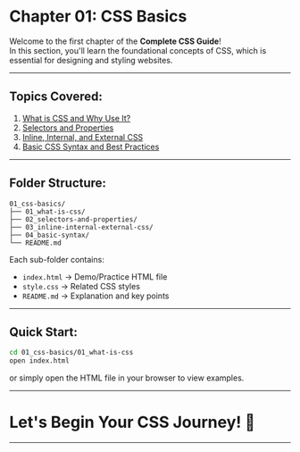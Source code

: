 # Chapter 01: CSS Basics

Welcome to the first chapter of the **Complete CSS Guide**!  
In this section, you'll learn the foundational concepts of CSS, which is essential for designing and styling websites.

---

## Topics Covered:

1. [What is CSS and Why Use It?](./01_what-is-css/)
2. [Selectors and Properties](./02_selectors-and-properties/)
3. [Inline, Internal, and External CSS](./03_inline-internal-external-css/)
4. [Basic CSS Syntax and Best Practices](./04_basic-syntax/)

---

## Folder Structure:

```
01_css-basics/
├── 01_what-is-css/
├── 02_selectors-and-properties/
├── 03_inline-internal-external-css/
├── 04_basic-syntax/
└── README.md
```

Each sub-folder contains:

- `index.html` → Demo/Practice HTML file
- `style.css` → Related CSS styles
- `README.md` → Explanation and key points

---

## Quick Start:

```bash
cd 01_css-basics/01_what-is-css
open index.html
```

or simply open the HTML file in your browser to view examples.

---

# Let's Begin Your CSS Journey! 🚀

---
